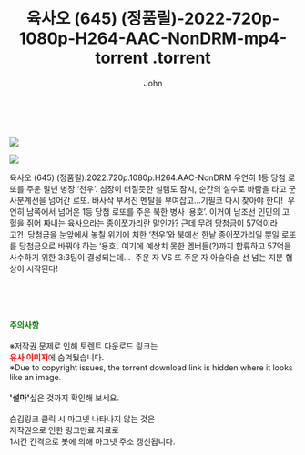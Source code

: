 ﻿---
layout: post
title:  "                   육사오 (645) (정품릴)-2022-720p-1080p-H264-AAC-NonDRM-mp4-torrent                .torrent"
author: John
categories: [ 드라마 ]
tags: [  ]
image: https://torrentrj57.com/uploadfile/full/54b8ed14ce33e7079dd376dfa23a940953c9754f.jpg"/></p><p><img src="https://torrentrj57.com/uploadfile/full/43fd9efa061d11057c89225b080d0a021b62c542.jpg 
description: "                   육사오 (645) (정품릴)-2022-720p-1080p-H264-AAC-NonDRM-mp4-torrent                 torrent 정보 공유"
toc: true
toc_sticky: true
---

<br>
<p><img src="https://torrentrj57.com/uploadfile/full/54b8ed14ce33e7079dd376dfa23a940953c9754f.jpg"/></p><p><img src="https://torrentrj57.com/uploadfile/full/43fd9efa061d11057c89225b080d0a021b62c542.jpg"/></p>
 육사오 (645) (정품릴).2022.720p.1080p.H264.AAC-NonDRM 우연히 1등 당첨 로또를 주운 말년 병장 ‘천우’. 심장이 터질듯한 설렘도 잠시, 순간의 실수로 바람을 타고 군사분계선을 넘어간 로또. 바사삭 부서진 멘탈을 부여잡고…기필코 다시 찾아야 한다!  우연히 남쪽에서 넘어온 1등 당첨 로또를 주운 북한 병사 ‘용호’. 이거이 남조선 인민의 고혈을 쥐어 짜내는 육사오라는 종이쪼가리란 말인가? 근데 무려 당첨금이 57억이라고?!  당첨금을 눈앞에서 놓칠 위기에 처한 ‘천우’와 북에선 한낱 종이쪼가리일 뿐일 로또를 당첨금으로 바꿔야 하는 ‘용호’. 여기에 예상치 못한 멤버들(?)까지 합류하고 57억을 사수하기 위한 3:3팀이 결성되는데…  주운 자 VS 또 주운 자 아슬아슬 선 넘는 지분 협상이 시작된다! 
    
<br><br><br>
<p data-ke-size="size16"><b><span style="color: green;">주의사항</span></b><br /><br />※저작권 문제로 인해 토렌트 다운로드 링크는<br /><b><span style="color: red;">유사 이미지</span></b>에 숨겨뒀습니다.<br />※Due to copyright issues, the torrent download link is hidden where it looks like an image.<br /><br /><b>'설마'</b>싶은 것까지 확인해 보세요.<br /><br />숨김링크 클릭 시 마그넷 나타나지 않는 것은<br />저작권으로 인한 링크만료 자료로<br />1시간 간격으로 봇에 의해 마그넷 주소 갱신됩니다.</p>
